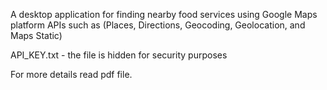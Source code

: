 A desktop application for finding nearby food services using Google Maps platform APIs such as (Places, Directions, Geocoding, Geolocation, and Maps Static)

API_KEY.txt - the file is hidden for security purposes

For more details read pdf file.
